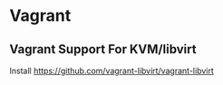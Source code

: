 # Vagrant

## Vagrant Support For KVM/libvirt

Install https://github.com/vagrant-libvirt/vagrant-libvirt
